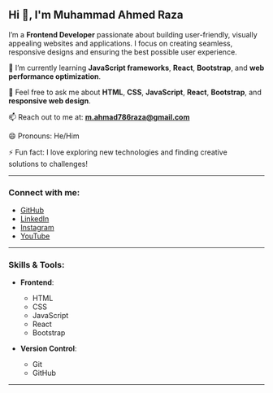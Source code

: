 ## Hi 👋, I'm Muhammad Ahmed Raza  
I’m a **Frontend Developer** passionate about building user-friendly, visually appealing websites and applications. I focus on creating seamless, responsive designs and ensuring the best possible user experience.  

🌱 I’m currently learning **JavaScript frameworks**, **React**, **Bootstrap**, and **web performance optimization**. 

💬 Feel free to ask me about **HTML**, **CSS**, **JavaScript**, **React**, **Bootstrap**, and **responsive web design**.

📫 Reach out to me at: **m.ahmad786raza@gmail.com**  

😄 Pronouns: He/Him

⚡ Fun fact: I love exploring new technologies and finding creative solutions to challenges!

---


### Connect with me:
- [GitHub](https://github.com/Ahmadscode01)  
- [LinkedIn](https://www.linkedin.com/in/muhammad-ahmad-raza-soomro-0128673)  
- [Instagram](https://www.instagram.com/itx_mars/profilecard/?igsh=a2sxcjllNTMzemJp)  
- [YouTube](https://www.youtube.com/@AhmedRaza_Tech)  

---

### Skills & Tools:
- **Frontend**:  
    - HTML  
    - CSS  
    - JavaScript  
    - React  
    - Bootstrap  

- **Version Control**:  
    - Git  
    - GitHub  

---


